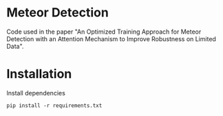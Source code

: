 # Meteor Detection

Code used in the paper "An Optimized Training Approach for Meteor Detection with an Attention Mechanism to Improve Robustness on Limited Data".

# Installation

Install dependencies

```
pip install -r requirements.txt
```
